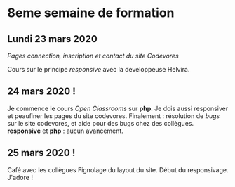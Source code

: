 # 8eme semaine de formation

## Lundi 23 mars 2020

_Pages connection, inscription et contact du site Codevores_

Cours sur le principe _responsive_ avec la developpeuse Helvira.


## 24 mars 2020 !

Je commence le cours _Open Classrooms_ sur **php**.
Je dois aussi responsiver et peaufiner les pages du site codevores.
Finalement : résolution de _bugs_ sur le site codevores, et aide pour des bugs chez des collègues.
**responsive** et **php** : aucun avancement.

## 25 mars 2020 !

Café avec les collègues
Fignolage du layout du site.
Début du responsivage. J'adore !
